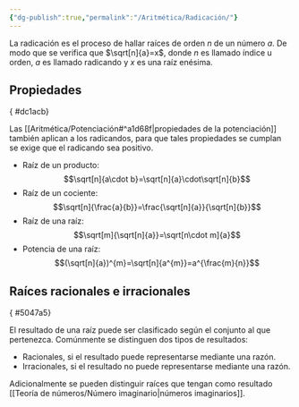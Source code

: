 ```yaml
---
{"dg-publish":true,"permalink":"/Aritmética/Radicación/"}
---
```


La radicación es el proceso de hallar raíces de orden $n$ de un número $a$. De modo que se verifica que $\sqrt[n]{a}=x$, donde $n$ es llamado índice u orden, $a$ es llamado radicando y $x$ es una raíz enésima.

## Propiedades
{ #dc1acb}


Las [[Aritmética/Potenciación#^a1d68f\|propiedades de la potenciación]] también aplican a los radicandos, para que tales propiedades se cumplan se exige que el radicando sea positivo.
- Raíz de un producto: 
$$\sqrt[n]{a\cdot b}=\sqrt[n]{a}\cdot\sqrt[n]{b}$$
- Raíz de un cociente: 
$$\sqrt[n]{\frac{a}{b}}=\frac{\sqrt[n]{a}}{\sqrt[n]{b}}$$
- Raíz de una raíz: 
$$\sqrt[m]{\sqrt[n]{a}}=\sqrt[n\cdot m]{a}$$
- Potencia de una raíz: 
$$(\sqrt[n]{a})^{m}=\sqrt[n]{a^{m}}=a^{\frac{m}{n}}$$
## Raíces racionales e irracionales
{ #5047a5}


El resultado de una raíz puede ser clasificado según el conjunto al que pertenezca. Comúnmente se distinguen dos tipos de resultados:
- Racionales, si el resultado puede representarse mediante una razón.
- Irracionales, si el resultado no puede representarse mediante una razón.

Adicionalmente se pueden distinguir raíces que tengan como resultado [[Teoría de números/Número imaginario\|números imaginarios]].